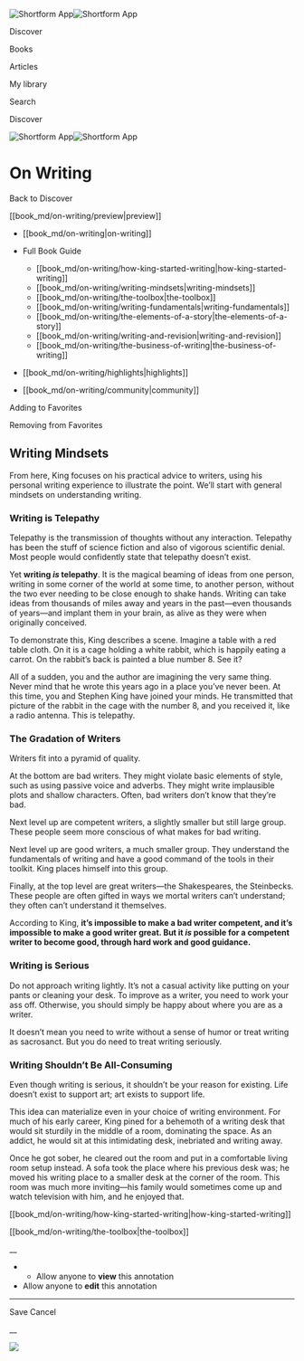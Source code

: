 ![Shortform App](/img/logo.36a2399e.svg)![Shortform App](/img/logo-dark.70c1b072.svg)

Discover

Books

Articles

My library

Search

Discover

![Shortform App](/img/logo.36a2399e.svg)![Shortform App](/img/logo-dark.70c1b072.svg)

# On Writing

Back to Discover

[[book_md/on-writing/preview|preview]]

  * [[book_md/on-writing|on-writing]]
  * Full Book Guide

    * [[book_md/on-writing/how-king-started-writing|how-king-started-writing]]
    * [[book_md/on-writing/writing-mindsets|writing-mindsets]]
    * [[book_md/on-writing/the-toolbox|the-toolbox]]
    * [[book_md/on-writing/writing-fundamentals|writing-fundamentals]]
    * [[book_md/on-writing/the-elements-of-a-story|the-elements-of-a-story]]
    * [[book_md/on-writing/writing-and-revision|writing-and-revision]]
    * [[book_md/on-writing/the-business-of-writing|the-business-of-writing]]
  * [[book_md/on-writing/highlights|highlights]]
  * [[book_md/on-writing/community|community]]



Adding to Favorites 

Removing from Favorites 

## Writing Mindsets

From here, King focuses on his practical advice to writers, using his personal writing experience to illustrate the point. We’ll start with general mindsets on understanding writing.

### Writing is Telepathy

Telepathy is the transmission of thoughts without any interaction. Telepathy has been the stuff of science fiction and also of vigorous scientific denial. Most people would confidently state that telepathy doesn’t exist.

Yet **writing _is_ telepathy**. It is the magical beaming of ideas from one person, writing in some corner of the world at some time, to another person, without the two ever needing to be close enough to shake hands. Writing can take ideas from thousands of miles away and years in the past—even thousands of years—and implant them in your brain, as alive as they were when originally conceived.

To demonstrate this, King describes a scene. Imagine a table with a red table cloth. On it is a cage holding a white rabbit, which is happily eating a carrot. On the rabbit’s back is painted a blue number 8. See it?

All of a sudden, you and the author are imagining the very same thing. Never mind that he wrote this years ago in a place you’ve never been. At this time, you and Stephen King have joined your minds. He transmitted that picture of the rabbit in the cage with the number 8, and you received it, like a radio antenna. This is telepathy.

### The Gradation of Writers

Writers fit into a pyramid of quality.

At the bottom are bad writers. They might violate basic elements of style, such as using passive voice and adverbs. They might write implausible plots and shallow characters. Often, bad writers don’t know that they’re bad.

Next level up are competent writers, a slightly smaller but still large group. These people seem more conscious of what makes for bad writing.

Next level up are good writers, a much smaller group. They understand the fundamentals of writing and have a good command of the tools in their toolkit. King places himself into this group.

Finally, at the top level are great writers—the Shakespeares, the Steinbecks. These people are often gifted in ways we mortal writers can’t understand; they often can’t understand it themselves.

According to King, **it’s impossible to make a bad writer competent, and it’s impossible to make a good writer great. But it _is_ possible for a competent writer to become good, through hard work and good guidance.**

### Writing is Serious

Do not approach writing lightly. It’s not a casual activity like putting on your pants or cleaning your desk. To improve as a writer, you need to work your ass off. Otherwise, you should simply be happy about where you are as a writer.

It doesn’t mean you need to write without a sense of humor or treat writing as sacrosanct. But you do need to treat writing seriously.

### Writing Shouldn’t Be All-Consuming

Even though writing is serious, it shouldn’t be your reason for existing. Life doesn’t exist to support art; art exists to support life.

This idea can materialize even in your choice of writing environment. For much of his early career, King pined for a behemoth of a writing desk that would sit sturdily in the middle of a room, dominating the space. As an addict, he would sit at this intimidating desk, inebriated and writing away.

Once he got sober, he cleared out the room and put in a comfortable living room setup instead. A sofa took the place where his previous desk was; he moved his writing place to a smaller desk at the corner of the room. This room was much more inviting—his family would sometimes come up and watch television with him, and he enjoyed that.

[[book_md/on-writing/how-king-started-writing|how-king-started-writing]]

[[book_md/on-writing/the-toolbox|the-toolbox]]

__

  *   * Allow anyone to **view** this annotation
  * Allow anyone to **edit** this annotation



* * *

Save Cancel

__




![](https://bat.bing.com/action/0?ti=56018282&Ver=2&mid=f3cf385c-c028-4ce6-861d-4a1a4336eb35&sid=f30c5e70639211ee87d33f0876d93783&vid=f30c9700639211eeb3a75d830392c94f&vids=0&msclkid=N&pi=0&lg=en-US&sw=800&sh=600&sc=24&nwd=1&tl=Shortform%20%7C%20On%20Writing&p=https%3A%2F%2Fwww.shortform.com%2Fapp%2Fbook%2Fon-writing%2Fwriting-mindsets&r=&lt=461&evt=pageLoad&sv=1&rn=865523)
